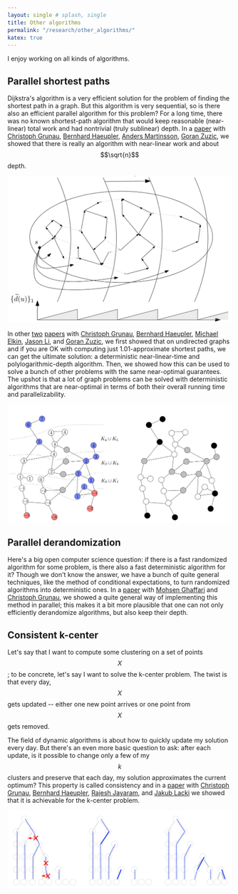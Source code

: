 ```yaml
---
layout: single # splash, single
title: Other algorithms
permalink: "/research/other_algorithms/"
katex: true
---
```


I enjoy working on all kinds of algorithms. 

## Parallel shortest paths

Dijkstra's algorithm is a very efficient solution for the problem of finding the shortest path in a graph. But this algorithm is very sequential, so is there also an efficient parallel algorithm for this problem? For a long time, there was no known shortest-path algorithm that would keep reasonable (near-linear) total work and had nontrivial (truly sublinear) depth. In a [paper](https://arxiv.org/abs/2210.16351) with [Christoph Grunau](https://people.inf.ethz.ch/cgrunau/), [Bernhard Haeupler](https://people.inf.ethz.ch/haeuplb/), [Anders Martinsson](https://as.inf.ethz.ch/people/members/maanders/index.html), [Goran Zuzic](https://goranzuzic.github.io/), we showed that there is really an algorithm with near-linear work and about $$\sqrt{n}$$ depth. 

![smoothing](/assets/images/smoothing.png "Parallel shortest paths")

In other [two](https://arxiv.org/abs/2204.05874) [papers](https://arxiv.org/abs/2204.08254) with [Christoph Grunau](https://people.inf.ethz.ch/cgrunau/), [Bernhard Haeupler](https://people.inf.ethz.ch/haeuplb/), [Michael Elkin](https://www.cs.bgu.ac.il/~elkinm/), [Jason Li](https://q3r.github.io/), and [Goran Zuzic](https://goranzuzic.github.io/), we first showed that on undirected graphs and if you are OK with computing just 1.01-approximate shortest paths, we can get the ultimate solution: a deterministic near-linear-time and polylogarithmic-depth algorithm. Then, we showed how this can be used to solve a bunch of other problems with the same near-optimal guarantees. The upshot is that a lot of graph problems can be solved with deterministic algorithms that are near-optimal in terms of both their overall running time and parallelizability. 

![clustering](/assets/images/parallel_clustering.png "Parallel algorithm for clustering")

## Parallel derandomization

Here's a big open computer science question: if there is a fast randomized algorithm for some problem, is there also a fast deterministic algorithm for it? Though we don't know the answer, we have a bunch of quite general techniques, like the method of conditional expectations, to turn randomized algorithms into deterministic ones. In a [paper](https://arxiv.org/abs/2311.13764) with [Mohsen Ghaffari](https://people.csail.mit.edu/ghaffari/) and [Christoph Grunau](https://people.inf.ethz.ch/cgrunau/), we showed a quite general way of implementing this method in parallel; this makes it a bit more plausible that one can not only efficiently derandomize algorithms, but also keep their depth. 

## Consistent k-center

Let's say that I want to compute some clustering on a set of points $$X$$; to be concrete, let's say I want to solve the k-center problem. The twist is that every day, $$X$$ gets updated -- either one new point arrives or one point from $$X$$ gets removed. 

The field of dynamic algorithms is about how to quickly update my solution every day. 
But there's an even more basic question to ask: after each update, is it possible to change only a few of my $$k$$ clusters and preserve that each day, my solution approximates the current optimum? This property is called consistency and in a [paper](https://arxiv.org/abs/2307.13747) with [Christoph Grunau](https://people.inf.ethz.ch/cgrunau/), [Bernhard Haeupler](https://people.inf.ethz.ch/haeuplb/), [Rajesh Jayaram](https://rajeshjayaram.com/), and [Jakub Lacki](https://www.mimuw.edu.pl/~jlacki/) we showed that it is achievable for the k-center problem. 

![kcenter](/assets/images/kcenter.png "Hierarchical algorithm for consistent k-center")